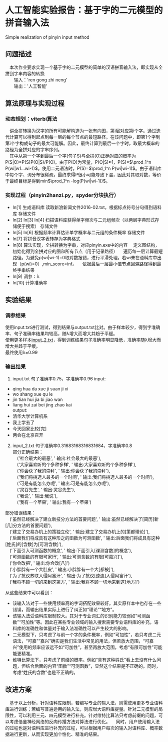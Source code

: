 
# 人工智能实验报告：基于字的二元模型的拼音输入法
Simple realization of pinyin input method
## 问题描述
&emsp;本次作业要求实现一个基于字的二元模型的简单的汉语拼音输入法，即实现从全拼到字串内容的转换  
&emsp;&emsp;输入：'ren gong zhi neng'  
&emsp;&emsp;输出：'人工智能'  
  
## 算法原理与实现过程
### 动态规划：viterbi算法
&emsp;讲全拼转换为汉字的所有可能解构造为一张有向图，第i层对应第i个字。通过迭代计算可以得到起点到每一层的每个节点的最短路径。在该问题中，即第1个字到第i个字构成句子的最大可能解。因此，最终计算到最后一个字时，取最大概率的路径为全拼对应的字串序列。  
&emsp;其中从第一个字到最后一个字(句子S)与全拼(O)正确对应的概率为P(S|O)=P(S)P(O|S)/P(O)。由于P(O)为常量，P(O|S)≈1，P(S)=$\prod_1^n P(wi|w1...wi-1)$。使用二元语法时，P(S)=$\prod_1^n P(wi|wi-1)$。由于语料库中每个字、词分布很稀疏，最终求得P很小可能导致下溢，因此对其取对数，等价于最终目标是得到min$\prod_1^n -log(P(wi|wi-1))$。  
  
### 实现过程（pinyin2hanzi.py，spyder分块执行）
* In[1] 生成语料库 读取新浪新闻文件2016-02.txt，根据标点符号分句得到语料库 存储文件
* In[2] In[3] In[4] 扫描语料库获得单字频次与二元组频次（以两层字典形式存储便于搜索） 存储文件
* In[5] In[6] 根据频率计算估计单字概率与二元组的条件概率 存储文件
* In[7] 将拼音汉字表转存为字典格式
* In[8] 算法实现，全拼转换为字串，对应pinyin.exe中的内容
&emsp;定义图结构，初始化得到全拼对应的图和所有节点（用于记录路径）
&emsp;遍历每一层计算最短路径。为避免p(wi|wi-1)=0取对数报错，进行平滑处理。若wi未在语料库中出现（p(wi)=0）,min_score=inf。
&emsp;依据最后一层最小值节点回溯路径得到最终字串结果
* In[9] 调参：λ
* In[10] 计算准确率
  
## 实验结果
### 调参结果
使用input.txt进行测试，得到结果与output.txt比对。由于样本较少，得到字准确率、句子准确率结果均较高，随λ增大而增大并趋于平缓。  
使用更多样本[input_2.txt](https://github.com/AlexFxw/simple-pinyin-input/blob/master/data/input.txt)，得到训练结果句子准确率明显降低，准确率随λ增大而增大并趋于平缓。  
最终使用λ=0.99
  
### 输出结果
1. input.txt 句子准确率0.75，字准确率0.96
input: 
* qing hua da xue ji suan ji xi
* wo shang xue qu le
* jin tian hui jia bi jiao wan
* liang hui zai bei jing zhao kai  
output:
* 清华大学计算机系
* 我上学去了
* 今天回家比较[完]
* 两会在北京召开
2. input_2.txt 句子准确率0.31683168316831684，字准确率0.8  
部分正确结果：  
&emsp;('社会最大的最恶', ' 输出:社会最大的最恶'),   
&emsp;('大家喜欢听的个多种多样', ' 输出:大家喜欢听的个多种多样'),  
&emsp;('你会获了我的崇拜', ' 输出:你会获了我的崇拜'),   
&emsp;('我们将挑选人最多的一个时间', ' 输出:我们将挑选人最多的一个时间'),  
&emsp;('可是有能怎么办呢', ' 输出:可是有能怎么办呢'),  
&emsp;('灵谷先生', ' 输出:灵谷先生'),  
&emsp;('我说', ' 输出:我说'),   
&emsp;('我有一个苹果', ' 输出:我有一个苹果')  
  
部分错误结果：  
&emsp;('虽然已经解决了建立新技分方法的首要问题', ' 输出:虽然已经解决了[简历]新[几]分方法的首要问题'),  
&emsp;('建立了交易办机上的策独立伦', ' 输出:建立了交易办机上的[策都理论]'),  
&emsp;('后面我们将成具有这种形之的函数为可测函数', ' 输出:后面我们将成具有这种[姓氏]的[含数]为[可测含数]'),  
&emsp;('下面引入可测函数的概念', ' 输出:下面引入[课测含数]的概念'),  
&emsp;('可测函数的有限可家行', ' 输出:可测含数的有限[可嘉兴]'),  
&emsp;('你会改把', ' 输出:你会改[八]')  
&emsp;('小胖胖有一个大肚皮', ' 输出:小胖胖有一个大[都被]'),  
&emsp;('为了抗议苏联入侵阿富汗', ' 输出:为了抗议[速连]入侵阿富汗'),  
&emsp;('我将不顾一切的来到这第方', ' 输出:我将不顾一切地来到这[地方]')  
  
从这些结果中可以看到：  
* 该输入法对于一些使用频率高的字词搭配效果较好。其实原样本中也存在一些错误，而输出结果实际上进行了纠正如“理论”“地方”。
* 该输入法受语料库限制较大。其对于专业词汇的识别能力较弱如“可测函数”“可加性”等。因此在某些专业领域的输入搜索需要专业语料库的补充，语料库的准确性和体量对于输入法准确性可以产生较大的影响。
* 二元模型下，只考虑了与前一个字的条件概率，例如“可加性”，若只考虑二元语法，“可嘉”“嘉兴”确实是我们生活中常见的用法，但若放大范围，“可嘉兴”使用的频率应该远不如“可加性”，甚至再放大范围，考虑“有限可加性”可能能更精准。  
* 维特比算法下，只考虑了前缀的概率。例如“具有这种姓氏”看上去没有什么问题，但结合后面的内容“函数”“可测函数”，显然这个结果是不正确的。同时，考虑“姓氏的含数”也是不正确的。

## 改进方案
&emsp;基于以上分析，针对语料库限制，若编写专业的输入法，则需使用更多专业语料库进行训练；若编写普遍适用的输入法，则应增大语料库提量。针对二元模型的局限性，可以利用三元、四元模型进行补充。针对维特比算法只考虑前缀的问题，可以考虑借鉴神经网络的反向传播方法对算法进行优化。
&emsp;同时，用户使用输入法的过程也是对语料库进行补充的过程，可以根据用户每次的输入对语料库、概率数据进行更新，从而实现更加个性化、精准的结果。
